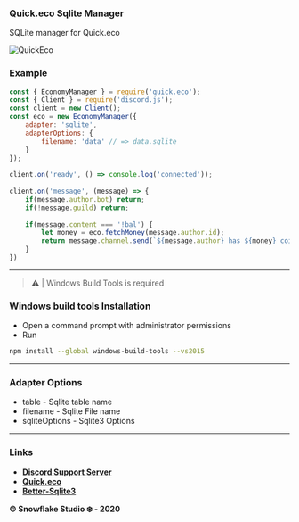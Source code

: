 ### Quick.eco Sqlite Manager
SQLite manager for Quick.eco

![QuickEco](https://nodei.co/npm/quick.eco.png)

### Example
```js
const { EconomyManager } = require('quick.eco');
const { Client } = require('discord.js');
const client = new Client();
const eco = new EconomyManager({
    adapter: 'sqlite',
    adapterOptions: {
        filename: 'data' // => data.sqlite
    }    
});
 
client.on('ready', () => console.log('connected'));
 
client.on('message', (message) => {
    if(message.author.bot) return;
    if(!message.guild) return;
 
    if(message.content === '!bal') {
        let money = eco.fetchMoney(message.author.id);
        return message.channel.send(`${message.author} has ${money} coins.`);
    }
})
```

----

> ⚠ | Windows Build Tools is required

### Windows build tools Installation
- Open a command prompt with administrator permissions
- Run 
```sh
npm install --global windows-build-tools --vs2015
```

----

### Adapter Options
- table - Sqlite table name
- filename - Sqlite File name
- sqliteOptions - Sqlite3 Options

----

### Links
- **[Discord Support Server](https://discord.gg/2SUybzb)**
- **[Quick.eco](https://npmjs.com/package/quick.eco)**
- **[Better-Sqlite3](https://npmjs.com/package/better-sqlite3)**

**© Snowflake Studio ❄️ - 2020**